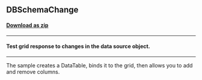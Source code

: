 ## DBSchemaChange
#### [Download as zip](https://grapecity.github.io/DownGit/#/home?url=https://github.com/GrapeCity/ComponentOne-WinForms-Samples/tree/master/NetFramework\FlexGrid\CS\DBSchemaChange)
____
#### Test grid response to changes in the data source object.
____
The sample creates a DataTable, binds it to the grid, then allows you to add and remove columns. 